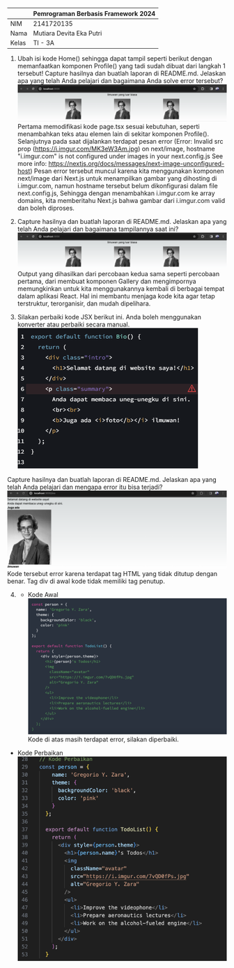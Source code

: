 |  | Pemrograman Berbasis Framework 2024 |
|--|--|
| NIM |  2141720135 |
| Nama |  Mutiara Devita Eka Putri |
| Kelas | TI - 3A |

1. Ubah isi kode Home() sehingga dapat tampil seperti berikut dengan memanfaatkan komponen Profile() yang tadi sudah dibuat dari langkah 1 tersebut!
Capture hasilnya dan buatlah laporan di README.md. Jelaskan apa yang telah Anda pelajari dan bagaimana Anda solve error tersebut?
![alt text](image.png)
Pertama memodifikasi kode page.tsx sesuai kebutuhan, seperti menambahkan teks atau elemen lain di sekitar komponen Profile(). Selanjutnya pada saat dijalankan terdapat pesan error (Error: Invalid src prop (https://i.imgur.com/MK3eW3Am.jpg) on next/image, hostname "i.imgur.com" is not configured under images in your next.config.js
        See more info: https://nextjs.org/docs/messages/next-image-unconfigured-host)
Pesan error tersebut muncul karena kita menggunakan komponen next/image dari Next.js untuk menampilkan gambar yang dihosting di i.imgur.com, namun hostname tersebut belum dikonfigurasi dalam file next.config.js, Sehingga dengan menambahkan i.imgur.com ke array domains, kita memberitahu Next.js bahwa gambar dari i.imgur.com valid dan boleh diproses.

2. Capture hasilnya dan buatlah laporan di README.md. Jelaskan apa yang telah Anda pelajari dan bagaimana tampilannya saat ini?
![alt text](image-1.png)
Output yang dihasilkan dari percobaan kedua sama seperti percobaan pertama, dari membuat komponen Gallery dan mengimpornya memungkinkan untuk kita menggunakannya kembali di berbagai tempat dalam aplikasi React. Hal ini membantu menjaga kode kita agar tetap terstruktur, terorganisir, dan mudah dipelihara.

3. Silakan perbaiki kode JSX berikut ini. Anda boleh menggunakan konverter atau perbaiki secara manual.
![alt text](2d3e8e6735445678.png)

Capture hasilnya dan buatlah laporan di README.md. Jelaskan apa yang telah Anda pelajari dan mengapa error itu bisa terjadi?
![alt text](image-2.png)
Kode tersebut error karena terdapat tag HTML yang tidak ditutup dengan benar. Tag div di awal kode tidak memiliki tag penutup.

4. - Kode Awal 
![alt text](image-3.png)
Kode di atas masih terdapat error, silakan diperbaiki.
- Kode Perbaikan
![alt text](image-4.png)